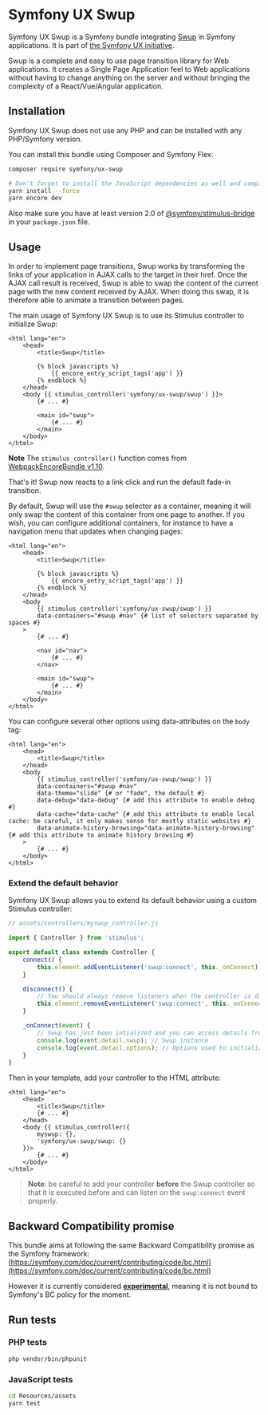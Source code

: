 # Symfony UX Swup

Symfony UX Swup is a Symfony bundle integrating [Swup](https://swup.js.org/) in
Symfony applications. It is part of [the Symfony UX initiative](https://symfony.com/ux).

Swup is a complete and easy to use page transition library for Web applications. It creates
a Single Page Application feel to Web applications without having to change anything on the server
and without bringing the complexity of a React/Vue/Angular application.

## Installation

Symfony UX Swup does not use any PHP and can be installed with any PHP/Symfony version.

You can install this bundle using Composer and Symfony Flex:

```sh
composer require symfony/ux-swup

# Don't forget to install the JavaScript dependencies as well and compile
yarn install --force
yarn encore dev
```

Also make sure you have at least version 2.0 of [@symfony/stimulus-bridge](https://github.com/symfony/stimulus-bridge)
in your `package.json` file.

## Usage

In order to implement page transitions, Swup works by transforming the links of your
application in AJAX calls to the target in their href. Once the AJAX call result is
received, Swup is able to swap the content of the current page with the new content
received by AJAX. When doing this swap, it is therefore able to animate a transition
between pages.

The main usage of Symfony UX Swup is to use its Stimulus controller to initialize Swup:

```twig
<html lang="en">
    <head>
        <title>Swup</title>
        
        {% block javascripts %}
            {{ encore_entry_script_tags('app') }}
        {% endblock %}
    </head>
    <body {{ stimulus_controller('symfony/ux-swup/swup') }}>
        {# ... #}

        <main id="swup">
            {# ... #}
        </main>
    </body>
</html>
```

**Note** The `stimulus_controller()` function comes from
[WebpackEncoreBundle v1.10](https://github.com/symfony/webpack-encore-bundle).

That's it! Swup now reacts to a link click and run the default fade-in transition.

By default, Swup will use the `#swup` selector as a container, meaning it will only swap
the content of this container from one page to another. If you wish, you can configure
additional containers, for instance to have a navigation menu that updates when changing pages:

```twig
<html lang="en">
    <head>
        <title>Swup</title>
        
        {% block javascripts %}
            {{ encore_entry_script_tags('app') }}
        {% endblock %}
    </head>
    <body
        {{ stimulus_controller('symfony/ux-swup/swup') }}
        data-containers="#swup #nav" {# list of selectors separated by spaces #}
    >
        {# ... #}

        <nav id="nav">
            {# ... #}
        </nav>

        <main id="swup">
            {# ... #}
        </main>
    </body>
</html>
```

You can configure several other options using data-attributes on the `body` tag:

```twig
<html lang="en">
    <head>
        <title>Swup</title>
    </head>
    <body
        {{ stimulus_controller('symfony/ux-swup/swup') }}
        data-containers="#swup #nav"
        data-theme="slide" {# or "fade", the default #}
        data-debug="data-debug" {# add this attribute to enable debug #}
        data-cache="data-cache" {# add this attribute to enable local cache: be careful, it only makes sense for mostly static websites #}
        data-animate-history-browsing="data-animate-history-browsing" {# add this attribute to animate history browsing #}
    >
        {# ... #}
    </body>
</html>
```

### Extend the default behavior

Symfony UX Swup allows you to extend its default behavior using a custom Stimulus controller:

```js
// assets/controllers/myswup_controller.js

import { Controller } from 'stimulus';

export default class extends Controller {
    connect() {
        this.element.addEventListener('swup:connect', this._onConnect);
    }

    disconnect() {
        // You should always remove listeners when the controller is disconnected to avoid side-effects
        this.element.removeEventListener('swup:connect', this._onConnect);
    }

    _onConnect(event) {
        // Swup has just been intialized and you can access details from the event
        console.log(event.detail.swup); // Swup instance
        console.log(event.detail.options); // Options used to initialize Swup
    }
}
```

Then in your template, add your controller to the HTML attribute:

```twig
<html lang="en">
    <head>
        <title>Swup</title>
        {# ... #}
    </head>
    <body {{ stimulus_controller({
        myswup: {},
        'symfony/ux-swup/swup: {}
    })>
        {# ... #}
    </body>
</html>
```

> **Note**: be careful to add your controller **before** the Swup controller so that
> it is executed before and can listen on the `swup:connect` event properly.

## Backward Compatibility promise

This bundle aims at following the same Backward Compatibility promise as the Symfony framework:
[https://symfony.com/doc/current/contributing/code/bc.html](https://symfony.com/doc/current/contributing/code/bc.html)

However it is currently considered
[**experimental**](https://symfony.com/doc/current/contributing/code/experimental.html),
meaning it is not bound to Symfony's BC policy for the moment.

## Run tests

### PHP tests

```sh
php vendor/bin/phpunit
```

### JavaScript tests

```sh
cd Resources/assets
yarn test
```
